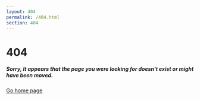 ```yaml
---
layout: 404
permalink: /404.html
section: 404
---
```


<div class="section-fullscreen">
    <div class="container">
        <div class="position-middle">
            <div class="row">
                <div class="col-12 col-md-10 coffset-md-1 col-lg-8 offset-lg-2 col-xl-6 offset-xl-3">
                    <h1 class="display-1 font-weight-bold">404</h1>
                    <h5 class="font-weight-light text-black-05">Sorry, It appears that the page you were looking for doesn't exist or might have been moved.</h5>
                    <a class="button button-xl button-radius button-reveal-left-grey margin-top-30" href="/"><i class="fas fa-home"></i><span>Go home page</span></a>
                </div>
            </div><!-- end row -->
        </div><!-- end position-middle -->
    </div><!-- end container -->
</div>
